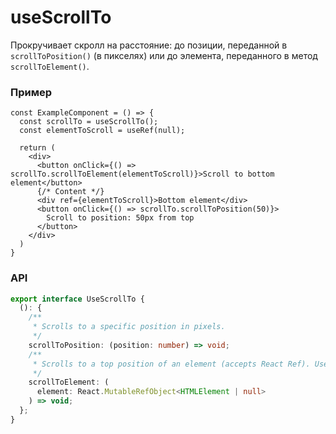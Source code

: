 # useScrollTo

Прокручивает скролл на расстояние: до позиции, переданной в ```scrollToPosition()``` (в пикселях) или до элемента, переданного в метод ```scrollToElement()```.

### Пример

```tsx
const ExampleComponent = () => {
  const scrollTo = useScrollTo();
  const elementToScroll = useRef(null);

  return (
    <div>
      <button onClick={() => scrollTo.scrollToElement(elementToScroll)}>Scroll to bottom element</button>
      {/* Content */}
      <div ref={elementToScroll}>Bottom element</div>
      <button onClick={() => scrollTo.scrollToPosition(50)}>
        Scroll to position: 50px from top
      </button>
    </div>
  )
}
```

### API

```ts
export interface UseScrollTo {
  (): {
    /**
     * Scrolls to a specific position in pixels.
     */
    scrollToPosition: (position: number) => void;
    /**
     * Scrolls to a top position of an element (accepts React Ref). Use an empty absolutely positioned element if you need a specific offset from a section.
     */
    scrollToElement: (
      element: React.MutableRefObject<HTMLElement | null>
    ) => void;
  };
}
```
